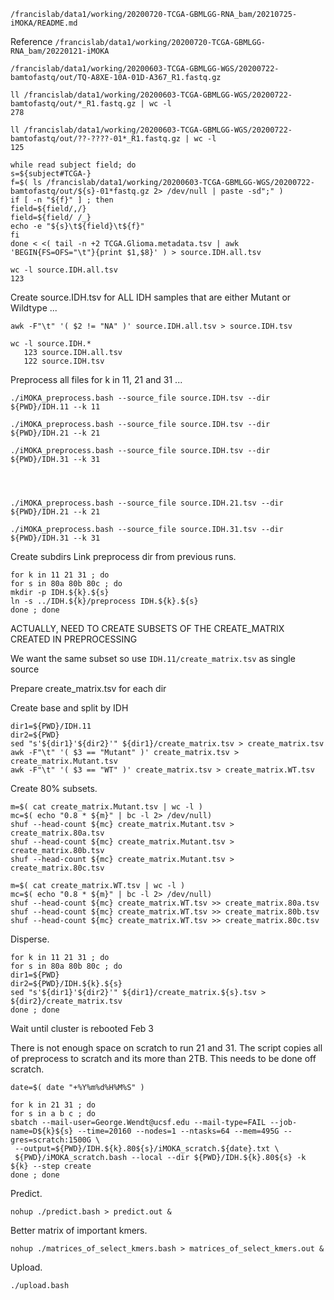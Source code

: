 

`/francislab/data1/working/20200720-TCGA-GBMLGG-RNA_bam/20210725-iMOKA/README.md`

Reference `/francislab/data1/working/20200720-TCGA-GBMLGG-RNA_bam/20220121-iMOKA`





`/francislab/data1/working/20200603-TCGA-GBMLGG-WGS/20200722-bamtofastq/out/TQ-A8XE-10A-01D-A367_R1.fastq.gz`

```
ll /francislab/data1/working/20200603-TCGA-GBMLGG-WGS/20200722-bamtofastq/out/*_R1.fastq.gz | wc -l
278

ll /francislab/data1/working/20200603-TCGA-GBMLGG-WGS/20200722-bamtofastq/out/??-????-01*_R1.fastq.gz | wc -l
125
```


```
while read subject field; do
s=${subject#TCGA-}
f=$( ls /francislab/data1/working/20200603-TCGA-GBMLGG-WGS/20200722-bamtofastq/out/${s}-01*fastq.gz 2> /dev/null | paste -sd";" )
if [ -n "${f}" ] ; then
field=${field/,/}
field=${field/ /_}
echo -e "${s}\t${field}\t${f}"
fi
done < <( tail -n +2 TCGA.Glioma.metadata.tsv | awk 'BEGIN{FS=OFS="\t"}{print $1,$8}' ) > source.IDH.all.tsv

wc -l source.IDH.all.tsv
123
```

Create source.IDH.tsv for ALL IDH samples that are either Mutant or Wildtype ...
```
awk -F"\t" '( $2 != "NA" )' source.IDH.all.tsv > source.IDH.tsv
```

```
wc -l source.IDH.*
   123 source.IDH.all.tsv
   122 source.IDH.tsv
```


Preprocess all files for k in 11, 21 and 31 ...
```
./iMOKA_preprocess.bash --source_file source.IDH.tsv --dir ${PWD}/IDH.11 --k 11

./iMOKA_preprocess.bash --source_file source.IDH.tsv --dir ${PWD}/IDH.21 --k 21

./iMOKA_preprocess.bash --source_file source.IDH.tsv --dir ${PWD}/IDH.31 --k 31




./iMOKA_preprocess.bash --source_file source.IDH.21.tsv --dir ${PWD}/IDH.21 --k 21

./iMOKA_preprocess.bash --source_file source.IDH.31.tsv --dir ${PWD}/IDH.31 --k 31
```




Create subdirs
Link preprocess dir from previous runs.
```
for k in 11 21 31 ; do
for s in 80a 80b 80c ; do
mkdir -p IDH.${k}.${s}
ln -s ../IDH.${k}/preprocess IDH.${k}.${s}
done ; done
```





ACTUALLY, NEED TO CREATE SUBSETS OF THE CREATE_MATRIX CREATED IN PREPROCESSING

We want the same subset so use `IDH.11/create_matrix.tsv` as single source

Prepare create_matrix.tsv for each dir

Create base and split by IDH
```
dir1=${PWD}/IDH.11
dir2=${PWD}
sed "s'${dir1}'${dir2}'" ${dir1}/create_matrix.tsv > create_matrix.tsv
awk -F"\t" '( $3 == "Mutant" )' create_matrix.tsv > create_matrix.Mutant.tsv
awk -F"\t" '( $3 == "WT" )' create_matrix.tsv > create_matrix.WT.tsv
```

Create 80% subsets.
```
m=$( cat create_matrix.Mutant.tsv | wc -l )
mc=$( echo "0.8 * ${m}" | bc -l 2> /dev/null)
shuf --head-count ${mc} create_matrix.Mutant.tsv > create_matrix.80a.tsv
shuf --head-count ${mc} create_matrix.Mutant.tsv > create_matrix.80b.tsv
shuf --head-count ${mc} create_matrix.Mutant.tsv > create_matrix.80c.tsv

m=$( cat create_matrix.WT.tsv | wc -l )
mc=$( echo "0.8 * ${m}" | bc -l 2> /dev/null)
shuf --head-count ${mc} create_matrix.WT.tsv >> create_matrix.80a.tsv
shuf --head-count ${mc} create_matrix.WT.tsv >> create_matrix.80b.tsv
shuf --head-count ${mc} create_matrix.WT.tsv >> create_matrix.80c.tsv
```

Disperse.
```
for k in 11 21 31 ; do
for s in 80a 80b 80c ; do
dir1=${PWD}
dir2=${PWD}/IDH.${k}.${s}
sed "s'${dir1}'${dir2}'" ${dir1}/create_matrix.${s}.tsv > ${dir2}/create_matrix.tsv
done ; done
```










Wait until cluster is rebooted Feb 3





There is not enough space on scratch to run 21 and 31.
The script copies all of preprocess to scratch and its more than 2TB.
This needs to be done off scratch.




```
date=$( date "+%Y%m%d%H%M%S" )

for k in 21 31 ; do
for s in a b c ; do
sbatch --mail-user=George.Wendt@ucsf.edu --mail-type=FAIL --job-name=D${k}${s} --time=20160 --nodes=1 --ntasks=64 --mem=495G --gres=scratch:1500G \
 --output=${PWD}/IDH.${k}.80${s}/iMOKA_scratch.${date}.txt \
 ${PWD}/iMOKA_scratch.bash --local --dir ${PWD}/IDH.${k}.80${s} -k ${k} --step create
done ; done

```



Predict.
```
nohup ./predict.bash > predict.out &
```

Better matrix of important kmers.
```
nohup ./matrices_of_select_kmers.bash > matrices_of_select_kmers.out &
```











Upload.
```
./upload.bash
```





